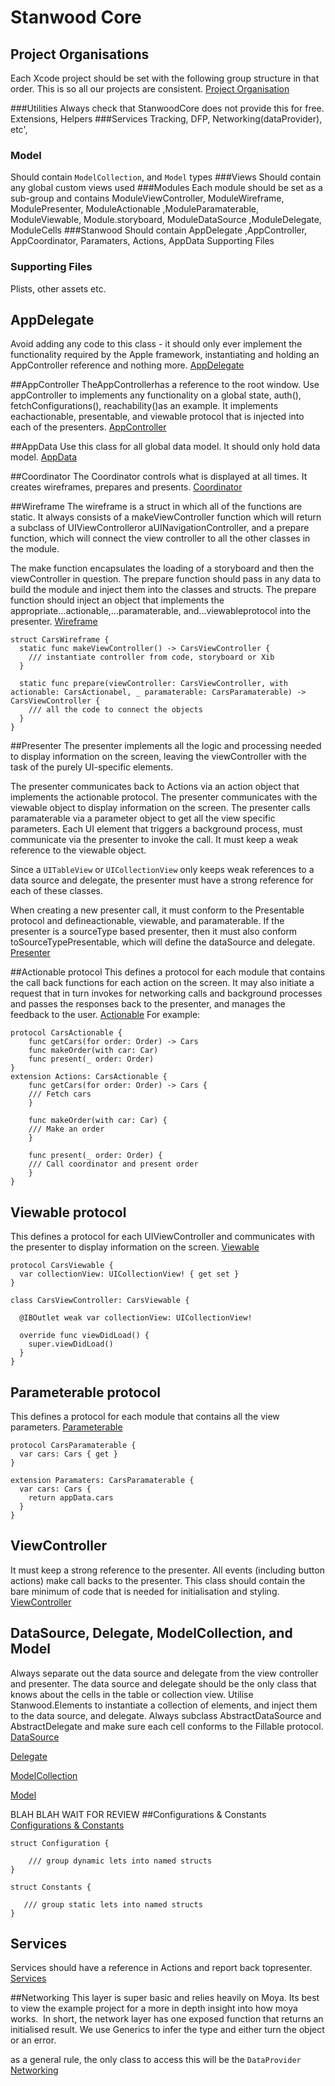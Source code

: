 # Stanwood Core

## Project Organisations
Each Xcode project should be set with the following group structure in that order. This is so all our projects are consistent. [Project Organisation](https://www.figma.com/proto/AO3XMoeps1Yjj7aia5HpmA/Untitled?node-id=31%3A107&scaling=min-zoom)

###Utilities
Always check that StanwoodCore does not provide this for free. Extensions, Helpers
###Services
Tracking, DFP, Networking(dataProvider), etc', 
### Model
Should contain `ModelCollection`, and `Model` types
###Views
Should contain any global custom views used
###Modules
Each module should be set as a sub-group and contains ModuleViewController, ModuleWireframe, ModulePresenter, ModuleActionable ,ModuleParamaterable, ModuleViewable, Module.storyboard, ModuleDataSource ,ModuleDelegate, ModuleCells 
###Stanwood
Should contain AppDelegate ,AppController, AppCoordinator, Paramaters, Actions, AppData 
Supporting Files
### Supporting Files
Plists, other assets etc.

## AppDelegate
Avoid adding any code to this class - it should only ever implement the functionality required by the Apple framework, instantiating and holding an AppController reference and nothing more. [AppDelegate](https://www.figma.com/proto/AO3XMoeps1Yjj7aia5HpmA/Untitled?node-id=9%3A29&scaling=min-zoom)

##AppController
TheAppControllerhas a reference to the root window. Use appController to implements any functionality on a global state, auth(), fetchConfigurations(), reachability()as an example. It implements eachactionable, presentable, and viewable protocol that is injected into each of the presenters. [AppController](https://www.figma.com/proto/AO3XMoeps1Yjj7aia5HpmA/Untitled?node-id=9%3A43&scaling=min-zoom)

##AppData
Use this class for all global data model. It should only hold data model. [AppData](https://www.figma.com/proto/AO3XMoeps1Yjj7aia5HpmA/Untitled?node-id=31%3A50&scaling=min-zoom)

##Coordinator
The Coordinator controls what is displayed at all times. It creates wireframes, prepares and presents. [Coordinator](https://www.figma.com/proto/AO3XMoeps1Yjj7aia5HpmA/Untitled?node-id=31%3A58&scaling=min-zoom)

##Wireframe
The wireframe is a struct in which all of the functions are static.  It always consists of a makeViewController function which will return a subclass of UIViewControlleror aUINavigationController, and a prepare function, which will connect the view controller to all the other classes in the module.

The make function encapsulates the loading of a storyboard and then the viewController in question.  The prepare function should pass in any data to build the module and inject them into the classes and structs.  The prepare function should inject an object that implements the appropriate...actionable,...paramaterable, and...viewableprotocol into the presenter.  [Wireframe](https://www.figma.com/proto/AO3XMoeps1Yjj7aia5HpmA/Untitled?node-id=88%3A0&scaling=min-zoom)

```
struct CarsWireframe {
  static func makeViewController() -> CarsViewController {
    /// instantiate controller from code, storyboard or Xib
  }
  
  static func prepare(viewController: CarsViewController, with actionable: CarsActionabel, _ paramaterable: CarsParamaterable) -> CarsViewController {
    /// all the code to connect the objects
  }
}
```
##Presenter
The presenter implements all the logic and processing needed to display information on the screen, leaving the viewController with the task of the purely UI-specific elements. 

The presenter communicates back to Actions via an action object that implements the actionable protocol. The presenter communicates with the viewable object to display information on the screen. The presenter calls paramaterable via a parameter object to get all the view specific parameters. Each UI element that triggers a background process, must communicate via the presenter to invoke the call. It must keep a weak reference to the viewable object.

Since a `UITableView` or `UICollectionView` only keeps weak references to a data source and delegate, the presenter must have a strong reference for each of these classes.

When creating a new presenter call, it must conform to the Presentable protocol and defineactionable, viewable, and paramaterable. If the presenter is a sourceType based presenter, then it must also conform toSourceTypePresentable, which will define the dataSource and delegate. [Presenter](https://www.figma.com/proto/AO3XMoeps1Yjj7aia5HpmA/Untitled?node-id=2%3A10&scaling=min-zoom)

##Actionable protocol 
This defines a protocol for each module that contains the call back functions for each action on the screen. It may also initiate a request that in turn invokes for networking calls and background processes and passes the responses back to the presenter, and manages the feedback to the user.  [Actionable](https://www.figma.com/proto/AO3XMoeps1Yjj7aia5HpmA/Untitled?node-id=9%3A23&scaling=min-zoom)
For example: 

```
protocol CarsActionable {
    func getCars(for order: Order) -> Cars
    func makeOrder(with car: Car)
    func present(_ order: Order)
}
extension Actions: CarsActionable {
    func getCars(for order: Order) -> Cars {
    /// Fetch cars
    }
    
    func makeOrder(with car: Car) {
    /// Make an order
    }
    
    func present(_ order: Order) {
    /// Call coordinator and present order
    }
}
```
## Viewable protocol
This defines a protocol for each UIViewController and communicates with the presenter to display information on the screen.  [Viewable](https://www.figma.com/proto/AO3XMoeps1Yjj7aia5HpmA/Untitled?node-id=9%3A1&scaling=min-zoom)
```
protocol CarsViewable {
  var collectionView: UICollectionView! { get set }
}

class CarsViewController: CarsViewable {

  @IBOutlet weak var collectionView: UICollectionView!
  
  override func viewDidLoad() {
    super.viewDidLoad()
  }
}
```
## Parameterable protocol
This defines a protocol for each module that contains all the view parameters. [Parameterable](https://www.figma.com/proto/AO3XMoeps1Yjj7aia5HpmA/Untitled?node-id=9%3A25&scaling=min-zoom)

```
protocol CarsParamaterable {
  var cars: Cars { get }
}

extension Paramaters: CarsParamaterable {
  var cars: Cars {
    return appData.cars
  }
}
```
## ViewController
It must keep a strong reference to the presenter. All events (including button actions) make call backs to the presenter.  This class should contain the bare minimum of code that is needed for initialisation and styling.  [ViewController](https://www.figma.com/proto/AO3XMoeps1Yjj7aia5HpmA/Untitled?node-id=2%3A3&scaling=min-zoom)

## DataSource, Delegate, ModelCollection, and Model
Always separate out the data source and delegate from the view controller and presenter.  The data source and delegate should be the only class that knows about the cells in the table or collection view. Utilise Stanwood.Elements to instantiate a collection of elements, and inject them to the data source, and delegate. Always subclass AbstractDataSource and AbstractDelegate and make sure each cell conforms to the Fillable protocol.  
[DataSource](https://www.figma.com/proto/AO3XMoeps1Yjj7aia5HpmA/Untitled?node-id=51%3A28&scaling=min-zoom)

 [Delegate](https://www.figma.com/proto/AO3XMoeps1Yjj7aia5HpmA/Untitled?node-id=55%3A38&scaling=min-zoom)
 
  [ModelCollection](https://www.figma.com/proto/AO3XMoeps1Yjj7aia5HpmA/Untitled?node-id=51%3A47&scaling=min-zoom)
  
   [Model](https://www.figma.com/proto/AO3XMoeps1Yjj7aia5HpmA/Untitled?node-id=55%3A18&scaling=min-zoom)

BLAH BLAH WAIT FOR REVIEW
##Configurations & Constants
[Configurations & Constants](https://www.figma.com/proto/AO3XMoeps1Yjj7aia5HpmA/Untitled?node-id=31%3A107&scaling=min-zoom)

```
struct Configuration {

    /// group dynamic lets into named structs
}

struct Constants {     

   /// group static lets into named structs 
}
```
## Services
Services should have a reference in Actions and report back topresenter.  [Services](https://www.figma.com/proto/AO3XMoeps1Yjj7aia5HpmA/Untitled?node-id=31%3A107&scaling=min-zoom)

##Networking
This layer is super basic and relies heavily on Moya. Its best to view the example project for a more in depth insight into how moya works.  In short, the network layer has one exposed function that returns an initialised result. We use Generics to infer the type and either turn the object or an error.

as a general rule, the only class to access this will be the `DataProvider`  [Networking](https://www.figma.com/proto/AO3XMoeps1Yjj7aia5HpmA/Untitled?node-id=31%3A34&scaling=min-zoom)

